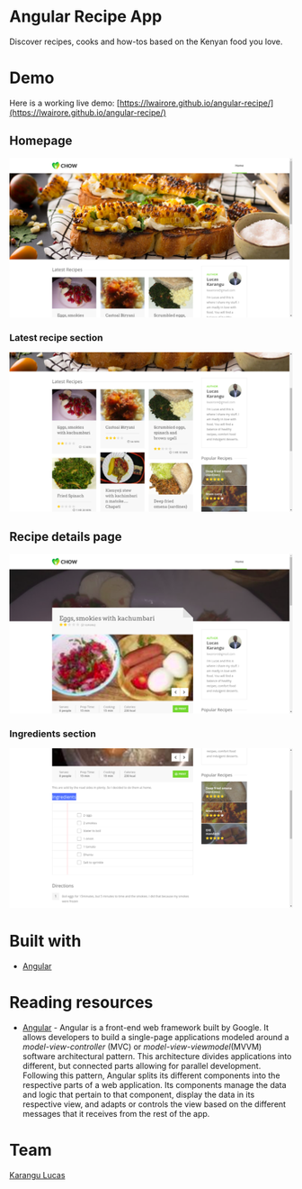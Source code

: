 # Angular Recipe App
Discover recipes, cooks and how-tos based on the Kenyan food you love.

# Demo
Here is a working live demo: [https://lwairore.github.io/angular-recipe/](https://lwairore.github.io/angular-recipe/)

## Homepage
![This image displays the homepage for Recipe app](src/assets/img/demos/recipe-app-homepage.png)

### Latest recipe section
![This image displays the Latest recipe section of homepage for Recipe app](src/assets/img/demos/latest-recipe-section.png)

## Recipe details page
![This image displays the Recipe details page for Recipe app](src/assets/img/demos/recipe-details.png)

### Ingredients section
![This image displays the Ingredients section of Recipe details page for Recipe app](src/assets/img/demos/ingredients.png)

# Built with
- [Angular](https://angular.io/)

# Reading resources
- [Angular](https://angular.io/) - Angular is a front-end web framework built by Google. It allows developers to build a single-page applications modeled around a *model-view-controller* (MVC) or *model-view-viewmodel*(MVVM) software architectural pattern. This architecture divides applications into different, but connected parts allowing for parallel development. Following this pattern, Angular splits its different components into the respective parts of a web application. Its components manage the data and logic that pertain to that component, display the data in its respective view, and adapts or controls the view based on the different messages that it receives from the rest of the app.

# Team
[Karangu Lucas](https://github.com/lwairore)
